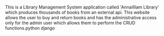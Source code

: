 This is a Library Management System application called 'AnnaiIllam Library' which produces thousands of books from an external api. This website allows the  user to buy and return books and has the administrative access only for the admin user which allows them to perform the CRUD functions.python django
